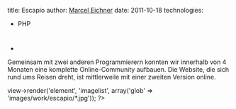 title: Escapio
author: [Marcel Eichner](love@ephigenia.de)
date: 2011-10-18
technologies:
  - PHP

# <?= $pageTitle; ?>

* <?= implode(', ', $technologies); ?>

Gemeinsam mit zwei anderen Programmierern konnten wir innerhalb von 4 Monaten
eine komplette Online-Community aufbauen. Die Website, die sich rund ums
Reisen dreht, ist mittlerweile mit einer zweiten Version online.

<?= $this->view->render('element', 'imagelist', array('glob' => 'images/work/escapio/*.jpg')); ?>